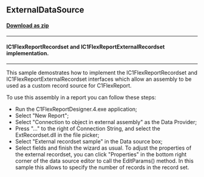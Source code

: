 ## ExternalDataSource
#### [Download as zip](https://grapecity.github.io/DownGit/#/home?url=https://github.com/GrapeCity/ComponentOne-WinForms-Samples/tree/master/NetFramework\FlexReport\VB\ExternalDataSource)
____
#### IC1FlexReportRecordset and IC1FlexReportExternalRecordset implementation.
____
This sample demostrates how to implement the IC1FlexReportRecordset and IC1FlexReportExternalRecordset interfaces which allow an assembly to be used as a custom record source for C1FlexReport.

To use this assembly in a report you can follow these steps:

* Run the C1FlexReportDesigner.4.exe application;
* Select "New Report";
* Select "Connection to object in external assembly" as the Data Provider;
* Press "..." to the right of Connection String, and select the ExtRecordset.dll in the file picker;
* Select "External recordset sample" in the Data source box;
* Select fields and finish the wizard as usual.
To adjust the properties of the external recordset, you can click "Properties" in the bottom right corner of the data source editor to call the EditParams() method.
In this sample this allows to specify the number of records in the record set.
